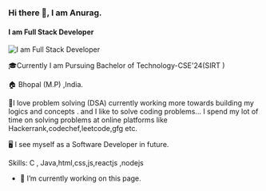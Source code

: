 ### Hi there 👋,  I am Anurag.
#### I am  Full Stack Developer
![I am  Full Stack Developer](https://arturssmirnovs.github.io/github-profile-readme-generator/images/banner.png)

🎓Currently I am Pursuing Bachelor of Technology-CSE'24(SIRT )

🏠 Bhopal (M.P) ,India.

📍I love problem solving (DSA) currently working more towards building my logics and concepts .
and
I like to solve coding problems... I spend my lot of time on solving problems at online platforms like Hackerrank,codechef,leetcode,gfg etc.
 
 🖥 I see myself as a Software Developer in future. 

Skills: C , Java,html,css,js,reactjs ,nodejs 

- 🔭 I’m currently working on this page. 




